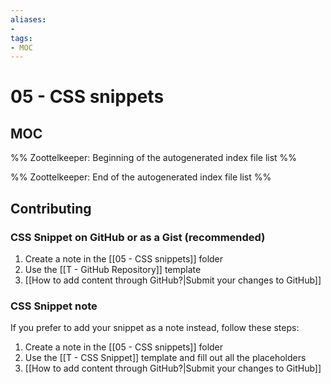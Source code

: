 ```yaml
---
aliases:
- 
tags:
- MOC
---
```


# 05 - CSS snippets

## MOC

%% Zoottelkeeper: Beginning of the autogenerated index file list  %%

%% Zoottelkeeper: End of the autogenerated index file list  %%


## Contributing

### CSS Snippet on GitHub or as a Gist (recommended)

1. Create a note in the [[05 - CSS snippets]] folder
2. Use the [[T - GitHub Repository]] template
3. [[How to add content through GitHub?|Submit your changes to GitHub]]

### CSS Snippet note

If you prefer to add your snippet as a note instead, follow these steps:

1. Create a note in the [[05 - CSS snippets]] folder
2. Use the [[T - CSS Snippet]] template and fill out all the placeholders
3. [[How to add content through GitHub?|Submit your changes to GitHub]]
